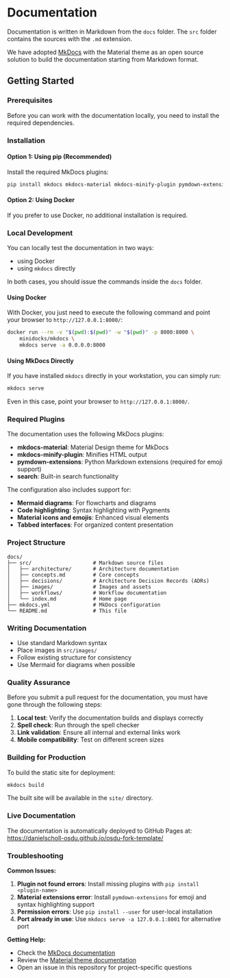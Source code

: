 # Documentation

Documentation is written in Markdown from the `docs` folder. The
`src` folder contains the sources with the `.md` extension.

We have adopted [MkDocs](https://www.mkdocs.org/) with the Material theme as an open source solution to
build the documentation starting from Markdown format.

## Getting Started

### Prerequisites

Before you can work with the documentation locally, you need to install the required dependencies.

### Installation

#### Option 1: Using pip (Recommended)

Install the required MkDocs plugins:

```bash
pip install mkdocs mkdocs-material mkdocs-minify-plugin pymdown-extensions
```

#### Option 2: Using Docker

If you prefer to use Docker, no additional installation is required.

### Local Development

You can locally test the documentation in two ways:

- using Docker
- using `mkdocs` directly

In both cases, you should issue the commands inside the `docs` folder.

#### Using Docker

With Docker, you just need to execute the following command and point your
browser to `http://127.0.0.1:8000/`:

```bash
docker run --rm -v "$(pwd):$(pwd)" -w "$(pwd)" -p 8000:8000 \
    minidocks/mkdocs \
    mkdocs serve -a 0.0.0.0:8000
```

#### Using MkDocs Directly

If you have installed `mkdocs` directly in your workstation, you can simply run:

```bash
mkdocs serve
```

Even in this case, point your browser to `http://127.0.0.1:8000/`.

### Required Plugins

The documentation uses the following MkDocs plugins:

- **mkdocs-material**: Material Design theme for MkDocs
- **mkdocs-minify-plugin**: Minifies HTML output
- **pymdown-extensions**: Python Markdown extensions (required for emoji support)
- **search**: Built-in search functionality

The configuration also includes support for:

- **Mermaid diagrams**: For flowcharts and diagrams
- **Code highlighting**: Syntax highlighting with Pygments
- **Material icons and emojis**: Enhanced visual elements
- **Tabbed interfaces**: For organized content presentation

### Project Structure

```
docs/
├── src/                    # Markdown source files
│   ├── architecture/       # Architecture documentation
│   ├── concepts.md         # Core concepts
│   ├── decisions/          # Architecture Decision Records (ADRs)
│   ├── images/             # Images and assets
│   ├── workflows/          # Workflow documentation
│   └── index.md            # Home page
├── mkdocs.yml              # MkDocs configuration
└── README.md               # This file
```

### Writing Documentation

- Use standard Markdown syntax
- Place images in `src/images/`
- Follow existing structure for consistency
- Use Mermaid for diagrams when possible

### Quality Assurance

Before you submit a pull request for the documentation, you must have gone through the following steps:

1. **Local test**: Verify the documentation builds and displays correctly
2. **Spell check**: Run through the spell checker
3. **Link validation**: Ensure all internal and external links work
4. **Mobile compatibility**: Test on different screen sizes

### Building for Production

To build the static site for deployment:

```bash
mkdocs build
```

The built site will be available in the `site/` directory.

### Live Documentation

The documentation is automatically deployed to GitHub Pages at:
https://danielscholl-osdu.github.io/osdu-fork-template/

### Troubleshooting

**Common Issues:**

1. **Plugin not found errors**: Install missing plugins with `pip install <plugin-name>`
2. **Material extensions error**: Install `pymdown-extensions` for emoji and syntax highlighting support
3. **Permission errors**: Use `pip install --user` for user-local installation
4. **Port already in use**: Use `mkdocs serve -a 127.0.0.1:8001` for alternative port

**Getting Help:**

- Check the [MkDocs documentation](https://www.mkdocs.org/)
- Review the [Material theme documentation](https://squidfunk.github.io/mkdocs-material/)
- Open an issue in this repository for project-specific questions
